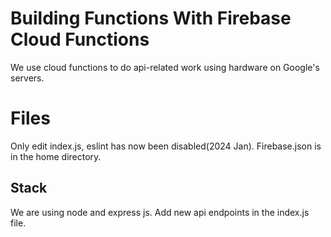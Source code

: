 # Building Functions With Firebase Cloud Functions

We use cloud functions to do api-related work using hardware on Google's servers.

# Files
Only edit index.js, eslint has now been disabled(2024 Jan). Firebase.json is in the home directory.



## Stack

We are using node and express js. Add new api endpoints in the index.js file.